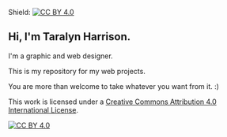 Shield: [![CC BY 4.0][cc-by-shield]][cc-by]

## Hi, I'm Taralyn Harrison.

I'm a graphic and web designer.

This is my repository for my web projects.

You are more than welcome to take whatever you want from it. :)

This work is licensed under a
[Creative Commons Attribution 4.0 International License][cc-by].

[![CC BY 4.0][cc-by-image]][cc-by]

[cc-by]: http://creativecommons.org/licenses/by/4.0/
[cc-by-image]: https://i.creativecommons.org/l/by/4.0/88x31.png
[cc-by-shield]: https://img.shields.io/badge/License-CC%20BY%204.0-lightgrey.svg
